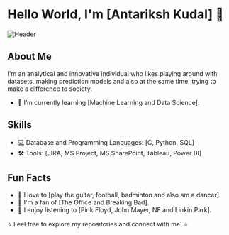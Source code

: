 <!-- Your Name -->
# Hello World, I'm [Antariksh Kudal] 👋

![Header](https://github.com/Akudal/Akudal/blob/main/header.png)

## About Me

I'm an analytical and innovative individual who likes playing around with datasets, making prediction models and also at the same time, trying to make a difference to society.

- 🌱 I’m currently learning [Machine Learning and Data Science].

## Skills

- 💻 Database and Programming Languages: [C, Python, SQL]
- 🛠️ Tools: [JIRA, MS Project, MS SharePoint, Tableau, Power BI]


## Fun Facts

- 🎨 I love to [play the guitar, football, badminton and also am a dancer].
- 🎥 I'm a fan of [The Office and Breaking Bad].
- 🎵 I enjoy listening to [Pink Floyd, John Mayer, NF and Linkin Park].


⭐️ Feel free to explore my repositories and connect with me! ⭐️
